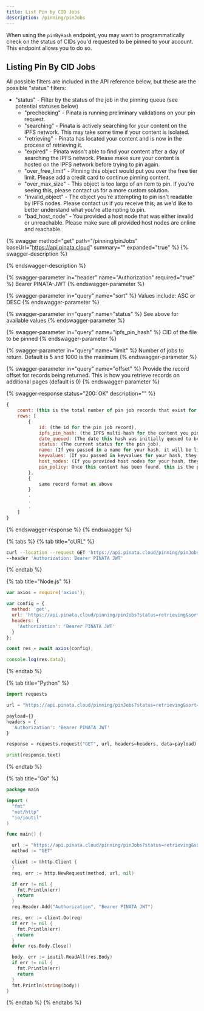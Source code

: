 ```yaml
---
title: List Pin by CID Jobs
description: /pinning/pinJobs
---
```


When using the `pinByHash` endpoint, you may want to programmatically check on the status of CIDs you'd requested to be pinned to your account. This endpoint allows you to do so.&#x20;

## Listing Pin By CID Jobs

All possible filters are included in the API reference below, but these are the possible "status" filters:

* "status" - Filter by the status of the job in the pinning queue (see potential statuses below)
  * "prechecking" - Pinata is running preliminary validations on your pin request.
  * "searching" - Pinata is actively searching for your content on the IPFS network. This may take some time if your content is isolated.
  * "retrieving" - Pinata has located your content and is now in the process of retrieving it.
  * "expired" - Pinata wasn't able to find your content after a day of searching the IPFS network. Please make sure your content is hosted on the IPFS network before trying to pin again.
  * "over\_free\_limit" - Pinning this object would put you over the free tier limit. Please add a credit card to continue pinning content.
  * "over\_max\_size" - This object is too large of an item to pin. If you're seeing this, please contact us for a more custom solution.
  * "invalid\_object" - The object you're attempting to pin isn't readable by IPFS nodes. Please contact us if you receive this, as we'd like to better understand what you're attempting to pin.
  * "bad\_host\_node" - You provided a host node that was either invalid or unreachable. Please make sure all provided host nodes are online and reachable.

{% swagger method="get" path="/pinning/pinJobs" baseUrl="https://api.pinata.cloud" summary="" expanded="true" %}
{% swagger-description %}

{% endswagger-description %}

{% swagger-parameter in="header" name="Authorization" required="true" %}
Bearer PINATA-JWT
{% endswagger-parameter %}

{% swagger-parameter in="query" name="sort" %}
Values include: ASC or DESC
{% endswagger-parameter %}

{% swagger-parameter in="query" name="status" %}
See above for available values
{% endswagger-parameter %}

{% swagger-parameter in="query" name="ipfs_pin_hash" %}
CID of the file to be pinned
{% endswagger-parameter %}

{% swagger-parameter in="query" name="limit" %}
Number of jobs to return. Default is 5 and 1000 is the maximum
{% endswagger-parameter %}

{% swagger-parameter in="query" name="offset" %}
Provide the record offset for records being returned. This is how you retrieve records on additional pages (default is 0)
{% endswagger-parameter %}

{% swagger-response status="200: OK" description="" %}
```javascript
{
    count: (this is the total number of pin job records that exist for the query filters you passed in),
    rows: [
        {
            id: (the id for the pin job record),
            ipfs_pin_hash: (the IPFS multi-hash for the content you pinned),
            date_queued: (The date this hash was initially queued to be pinned - represented in ISO 8601 format),
            status: (The current status for the pin job),
            name: (If you passed in a name for your hash, it will be listed here),
            keyvalues: (If you passed in keyvalues for your hash, they will be listed here),
            host_nodes: (If you provided host nodes for your hash, they will be listed here),
            pin_policy: Once this content has been found, this is the pin policy that will be used for replications
        },
        {
            same record format as above
        }
        .
        .
        .
    ]
}
```
{% endswagger-response %}
{% endswagger %}

{% tabs %}
{% tab title="cURL" %}
```bash
curl --location --request GET 'https://api.pinata.cloud/pinning/pinJobs?status=retrieving&sort=ASC' \
--header 'Authorization: Bearer PINATA JWT'
```
{% endtab %}

{% tab title="Node.js" %}
```javascript
var axios = require('axios');

var config = {
  method: 'get',
  url: 'https://api.pinata.cloud/pinning/pinJobs?status=retrieving&sort=ASC',
  headers: {
    'Authorization': 'Bearer PINATA JWT'
  }
};

const res = await axios(config);

console.log(res.data);
```
{% endtab %}

{% tab title="Python" %}
```python
import requests

url = "https://api.pinata.cloud/pinning/pinJobs?status=retrieving&sort=ASC"

payload={}
headers = {
  'Authorization': 'Bearer PINATA JWT'
}

response = requests.request("GET", url, headers=headers, data=payload)

print(response.text)
```
{% endtab %}

{% tab title="Go" %}
```go
package main

import (
  "fmt"
  "net/http"
  "io/ioutil"
)

func main() {

  url := "https://api.pinata.cloud/pinning/pinJobs?status=retrieving&sort=ASC"
  method := "GET"

  client := &http.Client {
  }
  req, err := http.NewRequest(method, url, nil)

  if err != nil {
    fmt.Println(err)
    return
  }
  req.Header.Add("Authorization", "Bearer PINATA JWT")

  res, err := client.Do(req)
  if err != nil {
    fmt.Println(err)
    return
  }
  defer res.Body.Close()

  body, err := ioutil.ReadAll(res.Body)
  if err != nil {
    fmt.Println(err)
    return
  }
  fmt.Println(string(body))
}
```
{% endtab %}
{% endtabs %}

